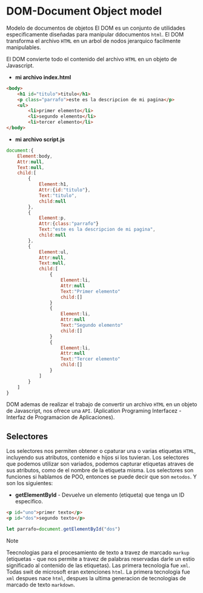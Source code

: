 # DOM-Document Object model
Modelo de documentos de objetos
El DOM es un conjunto de utilidades especificamente diseñadas para manipular ddocumentos `html`.
El DOM transforma el archivo `HTML` en un arbol de nodos jerarquico facilmente manipulables.

El DOM convierte todo el contenido del archivo `HTML` en un objeto de Javascript.

- **mi archivo index.html**
```html
<body>
    <h1 id="titulo">titulo</h1>
    <p class="parrafo">este es la descripcion de mi pagina</p>
    <ul>
        <li>primer elemento</li>
        <li>segundo elemento</li>
        <li>tercer elemento</li>
</body>
```
- **mi archivo script.js**
```javascript
document:{
    Element:body,
    Attr:null,
    Text:null,
    child:[
        {
            Element:h1,
            Attr:{id:"titulo"},
            Text:"titulo",
            child:null
        },
        {
            Element:p,
            Attr:{class:"parrafo"}
            Text:"este es la descripcion de mi pagina",
            child:null
        },
        {
            Element:ul,
            Attr:null,
            Text:null,
            child:[
                {
                    Element:li,
                    Attr:null
                    Text:"Primer elemento"
                    child:[]
                }
                {
                    Element:li,
                    Attr:null
                    Text:"Segundo elemento"
                    child:[]
                }
                {
                    Element:li,
                    Attr:null
                    Text:"Tercer elemento"
                    child:[]
                }
            ]
        }
    ]
}
```
DOM ademas de realizar el trabajo de convertir un archivo `HTML` en un objeto de Javascript, nos ofrece una `API`. (Aplication Programing Interfacez - Interfaz de Programacion de Aplicaciones).

## Selectores
Los selectores nos permiten obtener o cpaturar una o varias etiquetas `HTML`, incluyendo sus atributos, contenido e hijos si los tuvieran.
Los selectores que podemos utilizar son variados, podemos capturar etiquetas atraves de sus atributos, como de el nombre de la etiqueta  misma.
Los selectores son funciones si hablamos de POO, entonces se puede decir que son `metodos`.
Y son los siguientes:

- **getElementById** - Devuelve un elemento (etiqueta) que tenga un  ID especifico.
```html
<p id="uno">primer texto</p>
<p id="dos">segundo texto</p>
```

```js
let parrafo=document.getElementById("dos")
```

> [!NOTE]
> Teecnologias para el procesamiento de texto a travez de marcado  `markup` (etiquetas - que nos permite a travez de palabras reservadas darle un estio significado al contenido de las etiquetas). Las primera tecnologia fue `xml`.
> Todas swit de microsoft eran extenciones `html`. La primera tecnologia fue `xml` despues nace `html`, despues la ultima generacion de tecnologias de marcado de texto `markdown`.